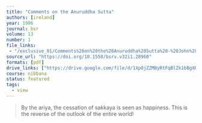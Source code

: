 ```yaml
---
title: "Comments on the Anuruddha Sutta"
authors: [ireland]
year: 1996
journal: bsr
volume: 13
number: 1
file_links:
 - "/exclusive_01/Comments%20on%20the%20Anuruddha%20Sutta%20-%20John%20D%20Ireland.pdf"
source_url: "https://doi.org/10.1558/bsrv.v32i1.28960"
formats: [pdf]
drive_links: ["https://drive.google.com/file/d/1XpOjZZMByRtFqBlZk1bBgXR5syLtgGi3/view?usp=drivesdk"]
course: nibbana
status: featured
tags:
  - view
---
```


> By the ariya, the cessation of sakkaya is seen as happiness. This is the reverse of the outlook of the entire world!
